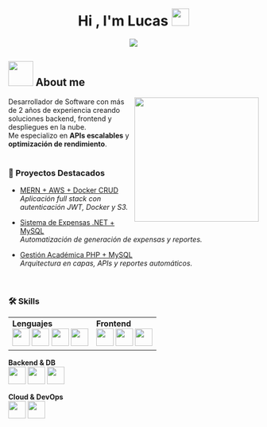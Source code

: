 <h1 align="center">Hi , I'm Lucas <img src="https://media.giphy.com/media/hvRJCLFzcasrR4ia7z/giphy.gif" width="35"></h1>
<p align="center">
  <a href="https://readme-typing-svg.herokuapp.com?font=Arial&color=%23FF5733&size=22&center=true&vCenter=true&width=700&height=120&lines=Desarrollador+de+Software+con+m%C3%A1s+de+2+a%C3%B1os+de+experiencia;Creando+soluciones+backend+y+frontend;Especializado+en+optimización+de+rendimiento;APIs+modulares+y+despliegues+en+la+nube">
    <img src="https://readme-typing-svg.herokuapp.com?font=Arial&color=%23FF5733&size=22&center=true&vCenter=true&width=700&height=120&lines=Desarrollador+de+Software+con+m%C3%A1s+de+2+a%C3%B1os+de+experiencia;Creando+soluciones+backend+y+frontend;Especializado+en+optimización+de+rendimiento;APIs+modulares+y+despliegues+en+la+nube" />
  </a>
</p>

## <picture><img src = "https://github.com/7oSkaaa/7oSkaaa/blob/main/Images/about_me.gif?raw=true" width = 50px></picture> About me

<picture> <img align="right" src="https://github.com/7oSkaaa/7oSkaaa/blob/main/Images/Right_Side.gif?raw=true" width = 250px></picture>

Desarrollador de Software con más de 2 años de experiencia creando soluciones backend, frontend y despliegues en la nube.  
Me especializo en **APIs escalables** y  **optimización de rendimiento**.
<br><br>

### 📌 Proyectos Destacados
- [MERN + AWS + Docker CRUD](https://github.com/lucasjg123/MERN-AWS-Docker-CrudArticulos)  
  _Aplicación full stack con autenticación JWT, Docker y S3._  

- [Sistema de Expensas .NET + MySQL](#)  
  _Automatización de generación de expensas y reportes._  

- [Gestión Académica PHP + MySQL](#)  
  _Arquitectura en capas, APIs y reportes automáticos._  
<br><br>
### 🛠️ Skills
<table width="100%">
  <tr>
    <td>
      <strong>Lenguajes</strong><br/>
      <img src="https://cdn.jsdelivr.net/gh/devicons/devicon/icons/javascript/javascript-original.svg" width="35"/> 
      <img src="https://cdn.jsdelivr.net/gh/devicons/devicon/icons/php/php-original.svg" width="35"/> 
      <img src="https://cdn.jsdelivr.net/gh/devicons/devicon/icons/dot-net/dot-net-original.svg" width="35"/> 
      <img src="https://cdn.jsdelivr.net/gh/devicons/devicon/icons/python/python-original.svg" width="35"/>  
    </td>
    <td>
      <strong>Frontend</strong><br/>
      <img src="https://cdn.jsdelivr.net/gh/devicons/devicon/icons/react/react-original.svg" width="35"/> 
      <img src="https://cdn.jsdelivr.net/gh/devicons/devicon/icons/html5/html5-original.svg" width="35"/> 
      <img src="https://cdn.jsdelivr.net/gh/devicons/devicon/icons/css3/css3-original.svg" width="35"/>  
    </td>
  </tr>
</table>







**Backend & DB**  
<img src="https://cdn.jsdelivr.net/gh/devicons/devicon/icons/nodejs/nodejs-original.svg" width="35"/> 
<img src="https://cdn.jsdelivr.net/gh/devicons/devicon/icons/mysql/mysql-original.svg" width="35"/> 
<img src="https://cdn.jsdelivr.net/gh/devicons/devicon/icons/mongodb/mongodb-original.svg" width="35"/>  

**Cloud & DevOps**  
<img src="https://cdn.jsdelivr.net/gh/devicons/devicon/icons/docker/docker-original.svg" width="35"/> 
<img src="https://cdn.jsdelivr.net/gh/devicons/devicon/icons/amazonwebservices/amazonwebservices-original.svg" width="35"/>  
